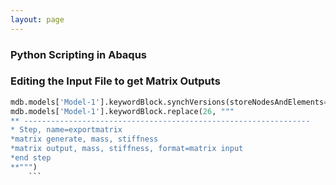 ```yaml
---
layout: page
---
```

### Python Scripting in Abaqus
### Editing the Input File to get Matrix Outputs
```python
mdb.models['Model-1'].keywordBlock.synchVersions(storeNodesAndElements=False)
mdb.models['Model-1'].keywordBlock.replace(26, """
** ----------------------------------------------------------------
* Step, name=exportmatrix
*matrix generate, mass, stiffness
*matrix output, mass, stiffness, format=matrix input
*end step
**""")
    ```

